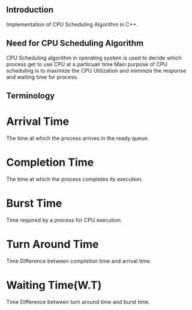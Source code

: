 ## Introduction
Implementation of CPU Scheduling Algorithm in C++.

## Need for CPU Scheduling Algorithm
CPU Scheduling algorithm in operating system is used to decide which process get to use CPU at a particualr time
Main purpose of CPU scheduling is to maximize the CPU Utilization and minimize the response and waiting time for process.

## Terminology 
# Arrival Time
The time at which the process arrives in the ready queue.
# Completion Time
The time at which the process completes its execution.
# Burst Time
Time required by a process for CPU execution.
# Turn Around Time
Time Difference between completion time and arrival time.
# Waiting Time(W.T)
Time Difference between turn around time and burst time.


